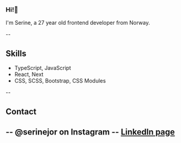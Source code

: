 ### Hi!👋
I'm Serine, a 27 year old frontend developer from Norway.

--
## Skills
-   TypeScript, JavaScript
-   React, Next
-   CSS, SCSS, Bootstrap, CSS Modules

--
## Contact
-- @serinejor on Instagram
-- [LinkedIn page](https://www.linkedin.com/in/serine-jorgensen-0742581b5/)
--

<!--
**SerineMarie/SerineMarie** is a ✨ _special_ ✨ repository because its `README.md` (this file) appears on your GitHub profile.

Here are some ideas to get you started:

- 🔭 I’m currently working on ...
- 🌱 I’m currently learning ...
- 👯 I’m looking to collaborate on ...
- 🤔 I’m looking for help with ...
- 💬 Ask me about ...
- 📫 How to reach me: ...
- 😄 Pronouns: ...
- ⚡ Fun fact: ...
-->
